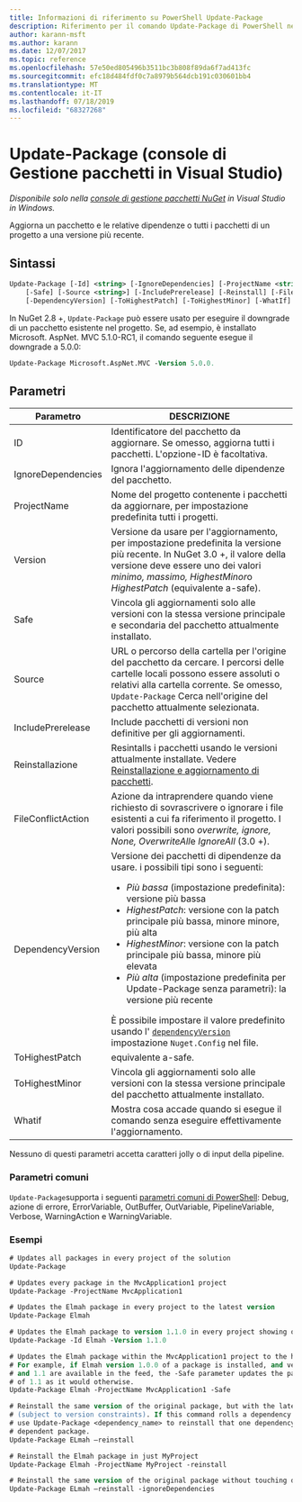 ```yaml
---
title: Informazioni di riferimento su PowerShell Update-Package
description: Riferimento per il comando Update-Package di PowerShell nella console di gestione pacchetti NuGet in Visual Studio.
author: karann-msft
ms.author: karann
ms.date: 12/07/2017
ms.topic: reference
ms.openlocfilehash: 57e50ed805496b3511bc3b808f89da6f7ad413fc
ms.sourcegitcommit: efc18d484fdf0c7a8979b564dcb191c030601bb4
ms.translationtype: MT
ms.contentlocale: it-IT
ms.lasthandoff: 07/18/2019
ms.locfileid: "68327268"
---
```

# <a name="update-package-package-manager-console-in-visual-studio"></a>Update-Package (console di Gestione pacchetti in Visual Studio)

*Disponibile solo nella [console di gestione pacchetti NuGet](../../consume-packages/install-use-packages-powershell.md) in Visual Studio in Windows.*

Aggiorna un pacchetto e le relative dipendenze o tutti i pacchetti di un progetto a una versione più recente.

## <a name="syntax"></a>Sintassi

```ps
Update-Package [-Id] <string> [-IgnoreDependencies] [-ProjectName <string>] [-Version <string>]
    [-Safe] [-Source <string>] [-IncludePrerelease] [-Reinstall] [-FileConflictAction]
    [-DependencyVersion] [-ToHighestPatch] [-ToHighestMinor] [-WhatIf] [<CommonParameters>]
```

In NuGet 2.8 +, `Update-Package` può essere usato per eseguire il downgrade di un pacchetto esistente nel progetto. Se, ad esempio, è installato Microsoft. AspNet. MVC 5.1.0-RC1, il comando seguente esegue il downgrade a 5.0.0:

```ps
Update-Package Microsoft.AspNet.MVC -Version 5.0.0.
```

## <a name="parameters"></a>Parametri

|  Parametro | DESCRIZIONE |
| --- | --- |
| ID | Identificatore del pacchetto da aggiornare. Se omesso, aggiorna tutti i pacchetti. L'opzione-ID è facoltativa. |
| IgnoreDependencies | Ignora l'aggiornamento delle dipendenze del pacchetto. |
| ProjectName | Nome del progetto contenente i pacchetti da aggiornare, per impostazione predefinita tutti i progetti. |
| Version | Versione da usare per l'aggiornamento, per impostazione predefinita la versione più recente. In NuGet 3.0 +, il valore della versione deve essere uno dei valori *minimo, massimo, HighestMinor*o *HighestPatch* (equivalente a-safe). |
| Safe | Vincola gli aggiornamenti solo alle versioni con la stessa versione principale e secondaria del pacchetto attualmente installato. |
| Source | URL o percorso della cartella per l'origine del pacchetto da cercare. I percorsi delle cartelle locali possono essere assoluti o relativi alla cartella corrente. Se omesso, `Update-Package` Cerca nell'origine del pacchetto attualmente selezionata. |
| IncludePrerelease | Include pacchetti di versioni non definitive per gli aggiornamenti. |
| Reinstallazione | Resintalls i pacchetti usando le versioni attualmente installate. Vedere [Reinstallazione e aggiornamento di pacchetti](../../consume-packages/reinstalling-and-updating-packages.md). |
| FileConflictAction | Azione da intraprendere quando viene richiesto di sovrascrivere o ignorare i file esistenti a cui fa riferimento il progetto. I valori possibili sono *overwrite, ignore, None, OverwriteAll*e *IgnoreAll* (3.0 +). |
| DependencyVersion | Versione dei pacchetti di dipendenze da usare. i possibili tipi sono i seguenti:<br/><ul><li>*Più bassa* (impostazione predefinita): versione più bassa</li><li>*HighestPatch*: versione con la patch principale più bassa, minore minore, più alta</li><li>*HighestMinor*: versione con la patch principale più bassa, minore più elevata</li><li>*Più alta* (impostazione predefinita per Update-Package senza parametri): la versione più recente</li></ul>È possibile impostare il valore predefinito usando l' [`dependencyVersion`](../nuget-config-file.md#config-section) impostazione `Nuget.Config` nel file. |
| ToHighestPatch | equivalente a-safe. |
| ToHighestMinor | Vincola gli aggiornamenti solo alle versioni con la stessa versione principale del pacchetto attualmente installato. |
| Whatif | Mostra cosa accade quando si esegue il comando senza eseguire effettivamente l'aggiornamento. |

Nessuno di questi parametri accetta caratteri jolly o di input della pipeline.

### <a name="common-parameters"></a>Parametri comuni

`Update-Package`supporta i seguenti [parametri comuni di PowerShell](http://go.microsoft.com/fwlink/?LinkID=113216): Debug, azione di errore, ErrorVariable, OutBuffer, OutVariable, PipelineVariable, Verbose, WarningAction e WarningVariable.

### <a name="examples"></a>Esempi

```ps
# Updates all packages in every project of the solution
Update-Package

# Updates every package in the MvcApplication1 project
Update-Package -ProjectName MvcApplication1

# Updates the Elmah package in every project to the latest version
Update-Package Elmah

# Updates the Elmah package to version 1.1.0 in every project showing optional -Id usage
Update-Package -Id Elmah -Version 1.1.0

# Updates the Elmah package within the MvcApplication1 project to the highest "safe" version.
# For example, if Elmah version 1.0.0 of a package is installed, and versions 1.0.1, 1.0.2,
# and 1.1 are available in the feed, the -Safe parameter updates the package to 1.0.2 instead
# of 1.1 as it would otherwise.
Update-Package Elmah -ProjectName MvcApplication1 -Safe

# Reinstall the same version of the original package, but with the latest version of dependencies
# (subject to version constraints). If this command rolls a dependency back to an earlier version,
# use Update-Package <dependency_name> to reinstall that one dependency without affecting the
# dependent package.
Update-Package ELmah –reinstall 

# Reinstall the Elmah package in just MyProject
Update-Package Elmah -ProjectName MyProject -reinstall

# Reinstall the same version of the original package without touching dependencies.
Update-Package ELmah –reinstall -ignoreDependencies
```

